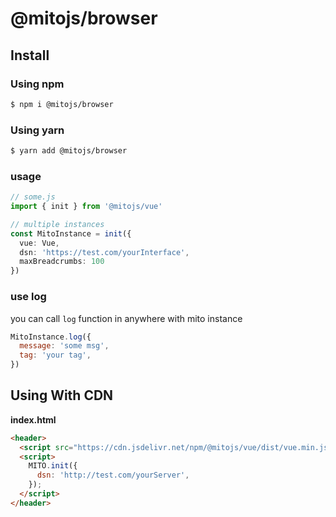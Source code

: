 # @mitojs/browser

## Install

### Using npm
```bash
$ npm i @mitojs/browser
```

### Using yarn

```bash
$ yarn add @mitojs/browser
```

### usage

```typescript
// some.js
import { init } from '@mitojs/vue'

// multiple instances
const MitoInstance = init({
  vue: Vue,
  dsn: 'https://test.com/yourInterface',
  maxBreadcrumbs: 100
})

```

### use log
you can call `log` function in anywhere with mito instance

```js
MitoInstance.log({
  message: 'some msg',
  tag: 'your tag',
})
```

## Using With CDN
**index.html**

```html
<header>
  <script src="https://cdn.jsdelivr.net/npm/@mitojs/vue/dist/vue.min.js"></script>
  <script>
    MITO.init({
      dsn: 'http://test.com/yourServer',
    });
  </script>
</header>
```
